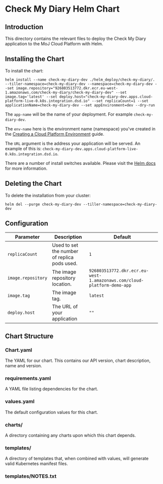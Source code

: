 # Check My Diary Helm Chart
## Introduction
This directory contains the relevant files to deploy the Check My Diary application to the MoJ Cloud Platform with Helm.


## Installing the Chart
To install the chart:
```
helm install --name check-my-diary-dev ./helm_deploy/check-my-diary/. --tiller-namespace=check-my-diary-dev --namespace=check-my-diary-dev --set image.repository="926803513772.dkr.ecr.eu-west-1.amazonaws.com/check-my-diary/check-my-diary-dev" --set image.tag='latest' --set deploy.host="check-my-diary-dev.apps.cloud-platform-live-0.k8s.integration.dsd.io" --set replicaCount=1 --set applicationName=check-my-diary-dev --set appEnvironment=dev --dry-run
```
The ```app-name``` will be the name of your deployment. For example `check-my-diary-dev`.

The ```env-name``` here is the environment name (namespace) you've created in the [Creating a Cloud Platform Environment](https://ministryofjustice.github.io/cloud-platform-user-docs/cloud-platform/env-create/#creating-a-cloud-platform-environment) guide.

The ```URL``` argument is the address your application will be served. An example of this is: `check-my-diary-dev.apps.cloud-platform-live-0.k8s.integration.dsd.io`.

There are a number of install switches available. Please visit the [Helm docs](https://docs.helm.sh/helm/#helm-install) for more information.

## Deleting the Chart
To delete the installation from your cluster:
```
helm del --purge check-my-diary-dev --tiller-namespace=check-my-diary-dev
```
## Configuration
| Parameter  | Description     | Default |
| ---------- | --------------- | ------- |
| `replicaCount` | Used to set the number of replica pods used. | `1` |
| `image.repository` | The image repository location. | `926803513772.dkr.ecr.eu-west-1.amazonaws.com/cloud-platform-demo-app`|
| `image.tag` | The image tag. | `latest` |
| `deploy.host` | The URL of your application | `""` |

## Chart Structure
### Chart.yaml
The YAML for our chart. This contains our API version, chart description, name and version.

### requirements.yaml
A YAML file listing dependencies for the chart.

### values.yaml
The default configuration values for this chart.

### charts/
A directory containing any charts upon which this chart depends.

### templates/
A directory of templates that, when combined with values, will generate valid Kubernetes manifest files.

### templates/NOTES.txt
